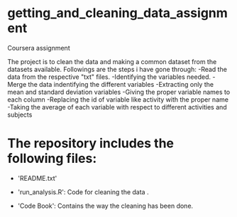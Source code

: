 # getting_and_cleaning_data_assignment
Coursera assignment

The project is to clean the data and making a common dataset from the datasets available.
Followings are the steps i have gone through:
-Read the data from the respective "txt" files.
-Identifying the variables needed.
-Merge the data indentifying the different variables
-Extracting only the mean and standard deviation variables 
-Giving the proper variable names to each column
-Replacing the id of variable like activity with the proper name
-Taking the average of each variable with respect to different activities and subjects

The repository includes the following files:
=========================================

- 'README.txt'

- 'run_analysis.R': Code for cleaning the data .

- 'Code Book': Contains the way the cleaning has been done.

